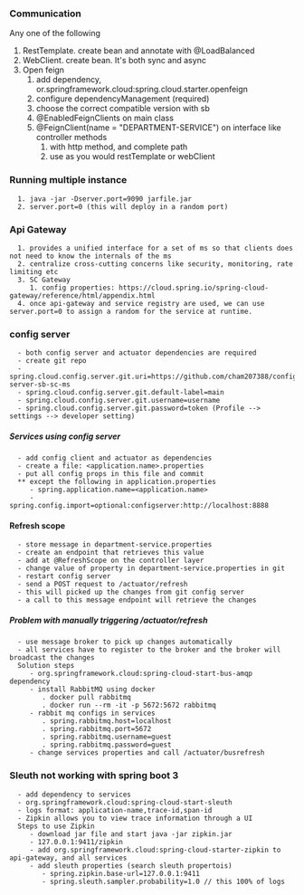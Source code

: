### Communication
Any one of the following
1. RestTemplate. create bean and annotate with @LoadBalanced
2. WebClient. create bean. It's both sync and async
3. Open feign
   1. add dependency, or.springframework.cloud:spring.cloud.starter.openfeign
   2. configure dependencyManagement (required)
   3. choose the correct compatible version with sb
   4. @EnabledFeignClients on main class
   5. @FeignClient(name = "DEPARTMENT-SERVICE") on interface like controller methods
      1. with http method, and complete path
      2. use as you would restTemplate or webClient

### Running multiple instance
      1. java -jar -Dserver.port=9090 jarfile.jar
      2. server.port=0 (this will deploy in a random port)

### Api Gateway
      1. provides a unified interface for a set of ms so that clients does not need to know the internals of the ms
      2. centralize cross-cutting concerns like security, monitoring, rate limiting etc
      3. SC Gateway 
         1. config properties: https://cloud.spring.io/spring-cloud-gateway/reference/html/appendix.html
      4. once api-gateway and service registry are used, we can use server.port=0 to assign a random for the service at runtime.

### config server
      - both config server and actuator dependencies are required
      - create git repo
      - spring.cloud.config.server.git.uri=https://github.com/cham207388/config-server-sb-sc-ms
      - spring.cloud.config.server.git.default-label=main
      - spring.cloud.config.server.git.username=username
      - spring.cloud.config.server.git.password=token (Profile --> settings --> developer setting)

##### Services using config server 
      - add config client and actuator as dependencies
      - create a file: <application.name>.properties
      - put all config props in this file and commit 
      ** except the following in application.properties
         - spring.application.name=<application.name>
         - spring.config.import=optional:configserver:http://localhost:8888

#### Refresh scope
      - store message in department-service.properties
      - create an endpoint that retrieves this value
      - add at @RefreshScope on the controller layer
      - change value of property in department-service.properties in git
      - restart config server
      - send a POST request to /actuator/refresh
      - this will picked up the changes from git config server
      - a call to this message endpoint will retrieve the changes

##### Problem with manually triggering /actuator/refresh
      - use message broker to pick up changes automatically
      - all services have to register to the broker and the broker will broadcast the changes
      Solution steps
         - org.springframework.cloud:spring-cloud-start-bus-amqp dependency
         - install RabbitMQ using docker
            . docker pull rabbitmq
            . docker run --rm -it -p 5672:5672 rabbitmq
         - rabbit mq configs in services
            . spring.rabbitmq.host=localhost
            . spring.rabbitmq.port=5672
            . spring.rabbitmq.username=guest
            . spring.rabbitmq.password=guest
         - change services properties and call /actuator/busrefresh

### Sleuth not working with spring boot 3
      - add dependency to services
      - org.springframework.cloud:spring-cloud-start-sleuth
      - logs format: application-name,trace-id,span-id
      - Zipkin allows you to view trace information through a UI
      Steps to use Zipkin
         - download jar file and start java -jar zipkin.jar
         - 127.0.0.1:9411/zipkin
         - add org.springframework.cloud:spring-cloud-starter-zipkin to api-gateway, and all services
         - add sleuth properties (search sleuth propertois)
            - spring.zipkin.base-url=127.0.0.1:9411
            - spring.sleuth.sampler.probability=1.0 // this 100% of logs
      